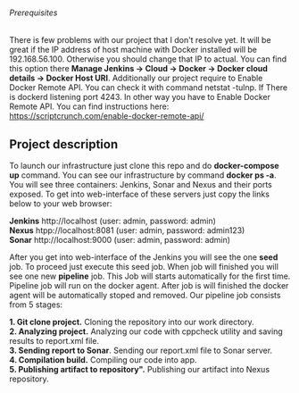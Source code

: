 ###### Prerequisites
There is few problems with our project that I don't resolve yet. It will be great if the IP address of host machine with Docker installed will be 192.168.56.100. Otherwise you should change that IP to actual. You can find this option there **Manage Jenkins -> Cloud -> Docker -> Docker cloud details -> Docker Host URI**.
Additionally our project require to Enable Docker Remote API. You can check it with command netstat -tulnp. If There
is dockerd listening port 4243. In other way you have to Enable Docker Remote API. You can find instructions here: https://scriptcrunch.com/enable-docker-remote-api/

## Project description
To launch our infrastructure just clone this repo and do **docker-compose up** command. You can see our infrastructure by command **docker ps -a**. You will see three containers: Jenkins, Sonar and Nexus and their ports exposed. To get into web-interface of these servers just copy the links below to your web browser:

**Jenkins** 		http://localhost	(user: admin, password: admin)  
**Nexus**		htpp://localhost:8081	(user: admin, password: admin123)  
**Sonar** 		http://localhost:9000	(user: admin, password: admin)

After you get into web-interface of the Jenkins you will see the one **seed** job. To proceed just execute this seed job. When job will finished you will see one new **pipeline** job. This Job will starts automatically for the first time. Pipeline job will run on the docker agent. After job is will finished the docker agent will be automatically stoped and removed.
Our pipeline job consists from 5 stages:

**1. Git clone project.** Cloning the repository into our work directory.  
**2. Analyzing project.** Analyzing our code with cppcheck utility and saving results to report.xml file.  
**3. Sending report to Sonar**. Sending our report.xml file to Sonar server.  
**4. Compilation build.** Compiling our code into app.  
**5. Publishing artifact to repository".** Publishing our artifact into Nexus repository.  

